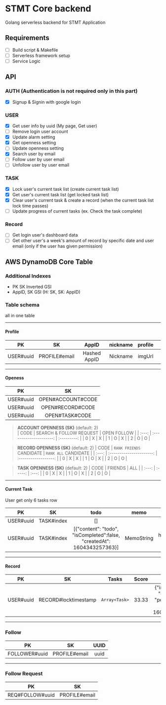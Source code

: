 # STMT Core backend

Golang serverless backend for STMT Application

## Requirements

- [ ] Build script & Makefile
- [ ] Serverless framework setup
- [ ] Service Logic
 
## API

### AUTH (Authentication is not required only in this part)
- [x] Signup & Signin with google login

### USER
- [x] Get user info by uuid (My page, Get user)
- [ ] Remove login user account
- [x] Update alarm setting
- [x] Get openness setting
- [ ] Update openness setting
- [x] Search user by email
- [ ] Follow user by user email
- [ ] Unfollow user by user email

### TASK
- [x] Lock user's current task list (create current task list)
- [x] Get user's current task list (get locked task list)
- [x] Clear user's current task & create a record (when the current task list lock time passes)
- [ ] Update progress of current tasks (ex. Check the task complete)

### Record
- [ ] Get login user's dashboard data
- [ ] Get other user's a week's amount of record by specific date and user email (only if the user has given permission)

## AWS DynamoDB Core Table

### Additional Indexes
- PK SK Inverted GSI 
- AppID, SK GSI (H: SK, SK: AppID)
 
### Table schema

all in one table

---
#### Profile

|    PK     |      SK       |    AppID     | nickname | profile |       |
| :-------: | :-----------: | :----------: | :------: | :-----: | :---: |
| USER#uuid | PROFILE#email | Hashed AppID | Nickname | imgUrl  |
  
---

#### Openess
|    PK     |        SK         |
| :-------: | :---------------: |
| USER#uuid | OPEN#ACCOUNT#CODE |
| USER#uuid | OPEN#RECORD#CODE  |
| USER#uuid |  OPEN#TASK#CODE   |

>  **ACCOUNT OPENNESS (SK)** (default: 2)  
> | CODE  | SEARCH & FOLLOW REQUEST | OPEN FOLLOW |
> | :---: | :---------------------: | :---------: |
> |   0   |            X            |      X      |
> |   1   |            O            |      X      |
> |   2   |            O            |      O      |

> **RECORD OPENNESS (SK)**  (default: 2)
> | CODE  | `RANK FRIENDS` CANDIDATE | `RANK ALL` CANDIDATE |
> | :---: | :----------------------: | :------------------: |
> |   0   |            X             |          X           |
> |   1   |            O             |          X           |
> |   2   |            O             |          O           |


>  **TASK OPENNESS (SK)**  (default: 2)
> | CODE  | FRIENDS |  ALL  |
> | :---: | :-----: | :---: |
> |   0   |    X    |   X   |
> |   1   |    O    |   X   |
> |   2   |    O    |   O   |

---

#### Current Task

User get only 6 tasks row

|    PK     |     SK     |                                  todo                                  |    memo    |    where     |   willStart   | estimatedMinutes |  completedAt  |   createdAt   |
| :-------: | :--------: | :--------------------------------------------------------------------: | :--------: | :----------: | :-----------: | :--------------: | :-----------: | :-----------: |
| USER#uuid | TASK#index |                                   []                                   |            |              |               |                  |               | 1604343057363 |
| USER#uuid | TASK#index | [{"content": "todo", "isCompleted":false, "createdAt": 1604343257363}] | MemoString | hanyang univ | 1604343297363 |       300        | 1604343441719 | 1604343257363 |

---

#### Record

|    PK     |          SK          |     Tasks     | Score |                                     Meta                                      |
| :-------: | :------------------: | :-----------: | :---: | :---------------------------------------------------------------------------: |
| USER#uuid | RECORD#locktimestamp | `Array<Task>` | 33.33 | {"inComplete": 1, "complete": 3, "percent": 33.33, "lockTime": 1604043257363} |

---

### Follow

|      PK       |      SK       | UUID  |
| :-----------: | :-----------: | :---: |
| FOLLOWER#uuid | PROFILE#email | uuid  |

---

### Follow Request

|       PK        |      SK       |
| :-------------: | :-----------: |
| REQ#FOLLOW#uuid | PROFILE#email |
